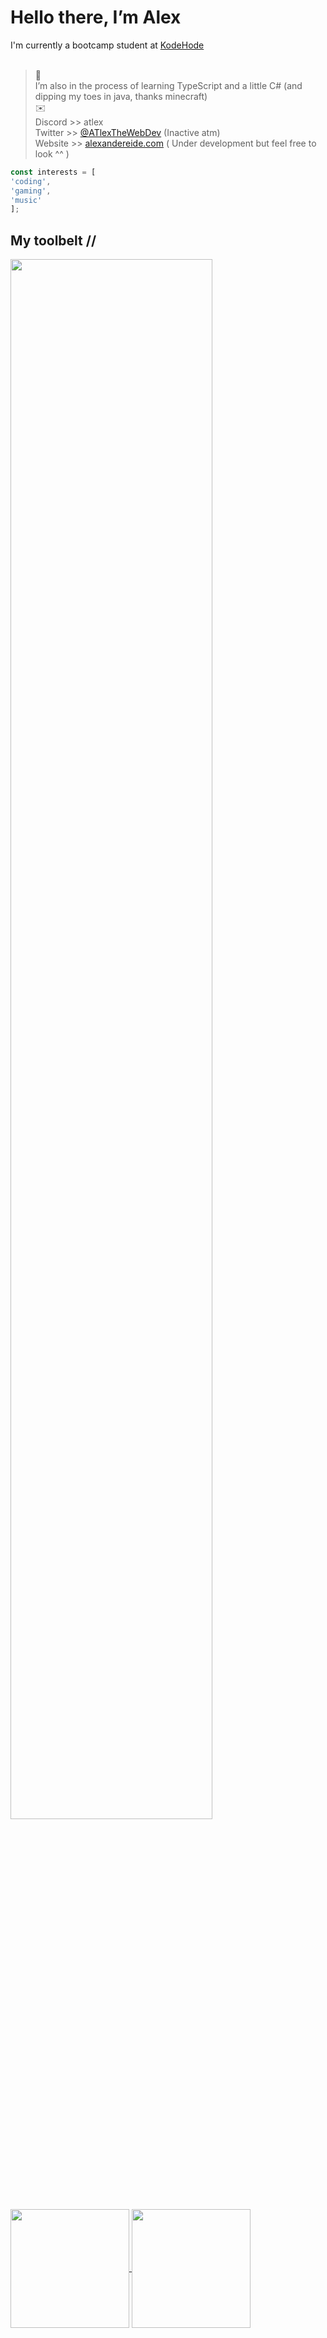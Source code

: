 # Hello there, I’m Alex
I'm currently a bootcamp student at <a href="https://www.kodehode.no/" target="_blank">KodeHode</a><br><br>
>🌱 <br>I’m also in the process of learning TypeScript and a little C# (and dipping my toes in java, thanks minecraft)<br>
>:envelope: <br> Discord >> atlex <br> Twitter >> <a href="https://x.com/ATlexTheWebDev" target="_blank">@ATlexTheWebDev</a> (Inactive atm) <br> Website >> <a href="https://www.alexandereide.com/" target="_blank">alexandereide.com</a> ( Under development but feel free to look ^^ )
```js
const interests = [
'coding',
'gaming',
'music'
];
```

## My toolbelt //
<img width="80%" src="https://skillicons.dev/icons?i=js,ts,html,css,react,figma,nodejs,discordjs,git,linux,vscode">

<a href="#">
  <img height=190 align="center" src="https://github-readme-stats.vercel.app/api?username=atlexeide&show_icons=true&hide=prs,issues,contribs&rank_icon=github&theme=midnight-purple" />
</a>
<a href="#">
  <img height=190 align="center" src="https://github-readme-stats.vercel.app/api/top-langs/?username=atlexeide&hide_progress=false&theme=midnight-purple" />
</a>
